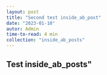 ```yaml
---
layout: post
title: "Second test inside_ab_post"
date: "2023-01-10"
autor: Admin
time-to-read: 4 min
collection: "inside_ab_posts"
---
```


## Test inside_ab_posts"

